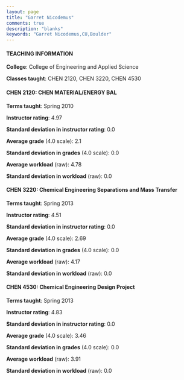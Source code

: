 ```yaml
---
layout: page
title: "Garret Nicodemus" 
comments: true
description: "blanks"
keywords: "Garret Nicodemus,CU,Boulder"
---
```

<head>
<script src="https://ajax.googleapis.com/ajax/libs/jquery/2.1.3/jquery.min.js"></script>
<script src="https://dl.dropboxusercontent.com/s/pc42nxpaw1ea4o9/highcharts.js?dl=0"></script>
<!-- <script src="../assets/js/highcharts.js"></script> -->
<style type="text/css">@font-face {
	font-family: "Bebas Neue";
	src: url(https://www.filehosting.org/file/details/544349/BebasNeue Regular.otf) format("opentype");
	}
	h1.Bebas { 
		font-family: "Bebas Neue", Verdana, Tahoma;
	}
</style>
</head>
	   
#### TEACHING INFORMATION

**College**: College of Engineering and Applied Science

**Classes taught**: CHEN 2120, CHEN 3220, CHEN 4530

#### CHEN 2120: CHEN MATERIAL/ENERGY BAL

**Terms taught**: Spring 2010

**Instructor rating**: 4.97

**Standard deviation in instructor rating**: 0.0

**Average grade** (4.0 scale): 2.1

**Standard deviation in grades** (4.0 scale): 0.0

**Average workload** (raw): 4.78

**Standard deviation in workload** (raw): 0.0

#### CHEN 3220: Chemical Engineering Separations and Mass Transfer

**Terms taught**: Spring 2013

**Instructor rating**: 4.51

**Standard deviation in instructor rating**: 0.0

**Average grade** (4.0 scale): 2.69

**Standard deviation in grades** (4.0 scale): 0.0

**Average workload** (raw): 4.17

**Standard deviation in workload** (raw): 0.0

#### CHEN 4530: Chemical Engineering Design Project

**Terms taught**: Spring 2013

**Instructor rating**: 4.83

**Standard deviation in instructor rating**: 0.0

**Average grade** (4.0 scale): 3.46

**Standard deviation in grades** (4.0 scale): 0.0

**Average workload** (raw): 3.91

**Standard deviation in workload** (raw): 0.0

